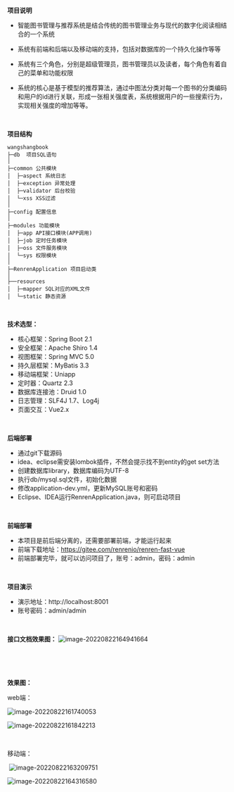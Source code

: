 **项目说明** 
- 智能图书管理与推荐系统是结合传统的图书管理业务与现代的数字化阅读相结合的一个系统

- 系统有前端和后端以及移动端的支持，包括对数据库的一个持久化操作等等

- 系统有三个角色，分别是超级管理员，图书管理员以及读者，每个角色有着自己的菜单和功能权限

- 系统的核心是基于模型的推荐算法，通过中图法分类对每一个图书的分类编码和用户的id进行关联，形成一张相关强度表，系统根据用户的一些搜索行为，实现相关强度的增加等等。

  

  <br> 

**项目结构** 
```
wangshangbook
├─db  项目SQL语句
│
├─common 公共模块
│  ├─aspect 系统日志
│  ├─exception 异常处理
│  ├─validator 后台校验
│  └─xss XSS过滤
│ 
├─config 配置信息
│ 
├─modules 功能模块
│  ├─app API接口模块(APP调用)
│  ├─job 定时任务模块
│  ├─oss 文件服务模块
│  └─sys 权限模块
│ 
├─RenrenApplication 项目启动类
│  
├──resources 
│  ├─mapper SQL对应的XML文件
│  └─static 静态资源

```
<br>  


**技术选型：** 
- 核心框架：Spring Boot 2.1
- 安全框架：Apache Shiro 1.4
- 视图框架：Spring MVC 5.0
- 持久层框架：MyBatis 3.3
- 移动端框架：Uniapp
- 定时器：Quartz 2.3
- 数据库连接池：Druid 1.0
- 日志管理：SLF4J 1.7、Log4j
- 页面交互：Vue2.x 
<br> 


 **后端部署**
- 通过git下载源码
- idea、eclipse需安装lombok插件，不然会提示找不到entity的get set方法
- 创建数据库library，数据库编码为UTF-8
- 执行db/mysql.sql文件，初始化数据
- 修改application-dev.yml，更新MySQL账号和密码
- Eclipse、IDEA运行RenrenApplication.java，则可启动项目

<br> 

 **前端部署**
 - 本项目是前后端分离的，还需要部署前端，才能运行起来
 - 前端下载地址：https://gitee.com/renrenio/renren-fast-vue
 - 前端部署完毕，就可以访问项目了，账号：admin，密码：admin

 <br>

 **项目演示**
- 演示地址：http://localhost:8001
- 账号密码：admin/admin
<br> 

**接口文档效果图：**
![image-20220822164941664](C:\Users\adol\AppData\Roaming\Typora\typora-user-images\image-20220822164941664.png)

<br> <br> <br> 

**效果图：**

web端：

![image-20220822161740053](C:\Users\adol\AppData\Roaming\Typora\typora-user-images\image-20220822161740053.png)


![image-20220822161842213](C:\Users\adol\AppData\Roaming\Typora\typora-user-images\image-20220822161842213.png)

<br>

移动端：

​	![image-20220822163209751](C:\Users\adol\AppData\Roaming\Typora\typora-user-images\image-20220822163209751.png)

![image-20220822164316580](C:\Users\adol\AppData\Roaming\Typora\typora-user-images\image-20220822164316580.png)